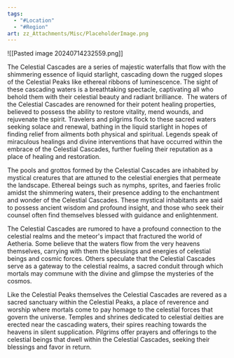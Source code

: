 ```yaml
---
tags:
  - "#Location"
  - "#Region"
art: zz_Attachments/Misc/PlaceholderImage.png
---
```


![[Pasted image 20240714232559.png]]

The Celestial Cascades are a series of majestic waterfalls that flow with the shimmering essence of liquid starlight, cascading down the rugged slopes of the Celestial Peaks like ethereal ribbons of luminescence. The sight of these cascading waters is a breathtaking spectacle, captivating all who behold them with their celestial beauty and radiant brilliance.  The waters of the Celestial Cascades are renowned for their potent healing properties, believed to possess the ability to restore vitality, mend wounds, and rejuvenate the spirit. Travelers and pilgrims flock to these sacred waters seeking solace and renewal, bathing in the liquid starlight in hopes of finding relief from ailments both physical and spiritual. Legends speak of miraculous healings and divine interventions that have occurred within the embrace of the Celestial Cascades, further fueling their reputation as a place of healing and restoration.

The pools and grottos formed by the Celestial Cascades are inhabited by mystical creatures that are attuned to the celestial energies that permeate the landscape. Ethereal beings such as nymphs, sprites, and faeries frolic amidst the shimmering waters, their presence adding to the enchantment and wonder of the Celestial Cascades. These mystical inhabitants are said to possess ancient wisdom and profound insight, and those who seek their counsel often find themselves blessed with guidance and enlightenment.

The Celestial Cascades are rumored to have a profound connection to the celestial realms and the meteor's impact that fractured the world of Aetheria. Some believe that the waters flow from the very heavens themselves, carrying with them the blessings and energies of celestial beings and cosmic forces. Others speculate that the Celestial Cascades serve as a gateway to the celestial realms, a sacred conduit through which mortals may commune with the divine and glimpse the mysteries of the cosmos.

Like the Celestial Peaks themselves the Celestial Cascades are revered as a sacred sanctuary within the Celestial Peaks, a place of reverence and worship where mortals come to pay homage to the celestial forces that govern the universe. Temples and shrines dedicated to celestial deities are erected near the cascading waters, their spires reaching towards the heavens in silent supplication. Pilgrims offer prayers and offerings to the celestial beings that dwell within the Celestial Cascades, seeking their blessings and favor in return.